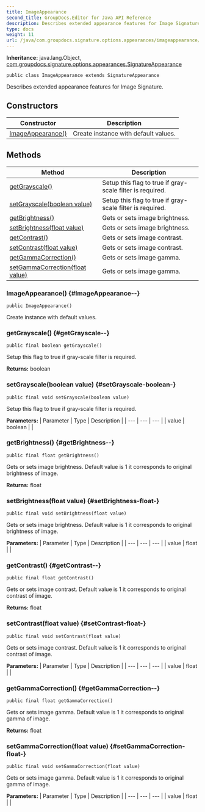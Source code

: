 ```yaml
---
title: ImageAppearance
second_title: GroupDocs.Editor for Java API Reference
description: Describes extended appearance features for Image Signature.
type: docs
weight: 11
url: /java/com.groupdocs.signature.options.appearances/imageappearance/
---
```

**Inheritance:**
java.lang.Object, [com.groupdocs.signature.options.appearances.SignatureAppearance](../../com.groupdocs.signature.options.appearances/signatureappearance)
```
public class ImageAppearance extends SignatureAppearance
```

Describes extended appearance features for Image Signature.
## Constructors

| Constructor | Description |
| --- | --- |
| [ImageAppearance()](#ImageAppearance--) | Create instance with default values. |
## Methods

| Method | Description |
| --- | --- |
| [getGrayscale()](#getGrayscale--) | Setup this flag to true if gray-scale filter is required. |
| [setGrayscale(boolean value)](#setGrayscale-boolean-) | Setup this flag to true if gray-scale filter is required. |
| [getBrightness()](#getBrightness--) | Gets or sets image brightness. |
| [setBrightness(float value)](#setBrightness-float-) | Gets or sets image brightness. |
| [getContrast()](#getContrast--) | Gets or sets image contrast. |
| [setContrast(float value)](#setContrast-float-) | Gets or sets image contrast. |
| [getGammaCorrection()](#getGammaCorrection--) | Gets or sets image gamma. |
| [setGammaCorrection(float value)](#setGammaCorrection-float-) | Gets or sets image gamma. |
### ImageAppearance() {#ImageAppearance--}
```
public ImageAppearance()
```


Create instance with default values.

### getGrayscale() {#getGrayscale--}
```
public final boolean getGrayscale()
```


Setup this flag to true if gray-scale filter is required.

**Returns:**
boolean
### setGrayscale(boolean value) {#setGrayscale-boolean-}
```
public final void setGrayscale(boolean value)
```


Setup this flag to true if gray-scale filter is required.

**Parameters:**
| Parameter | Type | Description |
| --- | --- | --- |
| value | boolean |  |

### getBrightness() {#getBrightness--}
```
public final float getBrightness()
```


Gets or sets image brightness. Default value is 1 it corresponds to original brightness of image.

**Returns:**
float
### setBrightness(float value) {#setBrightness-float-}
```
public final void setBrightness(float value)
```


Gets or sets image brightness. Default value is 1 it corresponds to original brightness of image.

**Parameters:**
| Parameter | Type | Description |
| --- | --- | --- |
| value | float |  |

### getContrast() {#getContrast--}
```
public final float getContrast()
```


Gets or sets image contrast. Default value is 1 it corresponds to original contrast of image.

**Returns:**
float
### setContrast(float value) {#setContrast-float-}
```
public final void setContrast(float value)
```


Gets or sets image contrast. Default value is 1 it corresponds to original contrast of image.

**Parameters:**
| Parameter | Type | Description |
| --- | --- | --- |
| value | float |  |

### getGammaCorrection() {#getGammaCorrection--}
```
public final float getGammaCorrection()
```


Gets or sets image gamma. Default value is 1 it corresponds to original gamma of image.

**Returns:**
float
### setGammaCorrection(float value) {#setGammaCorrection-float-}
```
public final void setGammaCorrection(float value)
```


Gets or sets image gamma. Default value is 1 it corresponds to original gamma of image.

**Parameters:**
| Parameter | Type | Description |
| --- | --- | --- |
| value | float |  |

